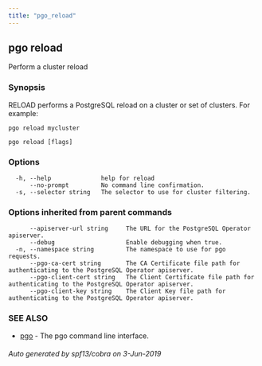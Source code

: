 ```yaml
---
title: "pgo_reload"
---
```

## pgo reload

Perform a cluster reload

### Synopsis

RELOAD performs a PostgreSQL reload on a cluster or set of clusters. For example:

	pgo reload mycluster

```
pgo reload [flags]
```

### Options

```
  -h, --help              help for reload
      --no-prompt         No command line confirmation.
  -s, --selector string   The selector to use for cluster filtering.
```

### Options inherited from parent commands

```
      --apiserver-url string     The URL for the PostgreSQL Operator apiserver.
      --debug                    Enable debugging when true.
  -n, --namespace string         The namespace to use for pgo requests.
      --pgo-ca-cert string       The CA Certificate file path for authenticating to the PostgreSQL Operator apiserver.
      --pgo-client-cert string   The Client Certificate file path for authenticating to the PostgreSQL Operator apiserver.
      --pgo-client-key string    The Client Key file path for authenticating to the PostgreSQL Operator apiserver.
```

### SEE ALSO

* [pgo](/operatorcli/cli/pgo/)	 - The pgo command line interface.

###### Auto generated by spf13/cobra on 3-Jun-2019
